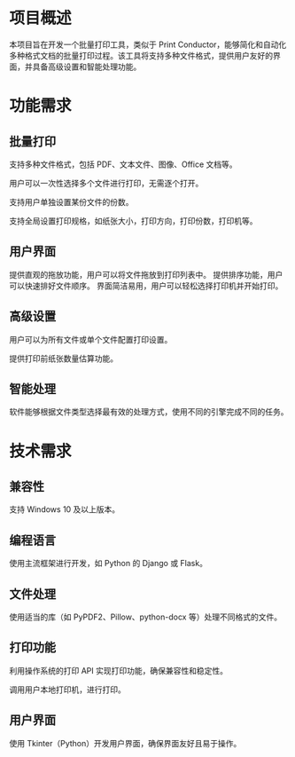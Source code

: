 # 项目概述

本项目旨在开发一个批量打印工具，类似于 Print Conductor，能够简化和自动化多种格式文档的批量打印过程。该工具将支持多种文件格式，提供用户友好的界面，并具备高级设置和智能处理功能。

# 功能需求

## 批量打印

支持多种文件格式，包括 PDF、文本文件、图像、Office 文档等。

用户可以一次性选择多个文件进行打印，无需逐个打开。

支持用户单独设置某份文件的份数。

支持全局设置打印规格，如纸张大小，打印方向，打印份数，打印机等。

## 用户界面

提供直观的拖放功能，用户可以将文件拖放到打印列表中。
提供排序功能，用户可以快速排好文件顺序。
界面简洁易用，用户可以轻松选择打印机并开始打印。

## 高级设置

用户可以为所有文件或单个文件配置打印设置。

提供打印前纸张数量估算功能。

## 智能处理

软件能够根据文件类型选择最有效的处理方式，使用不同的引擎完成不同的任务。


# 技术需求
## 兼容性

支持 Windows 10 及以上版本。

## 编程语言

使用主流框架进行开发，如 Python 的 Django 或 Flask。

## 文件处理

使用适当的库（如 PyPDF2、Pillow、python-docx 等）处理不同格式的文件。

## 打印功能

利用操作系统的打印 API 实现打印功能，确保兼容性和稳定性。

调用用户本地打印机，进行打印。


## 用户界面

使用 Tkinter（Python）开发用户界面，确保界面友好且易于操作。